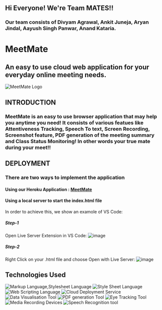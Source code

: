 ## Hi Everyone! We're Team MATES!!
### Our team consists of Divyam Agrawal, Ankit Juneja, Aryan Jindal, Aayush Singh Panwar, Anand Kataria.

# MeetMate

## An easy to use cloud web application for your everyday online meeting needs.
![MeetMate Logo](https://user-images.githubusercontent.com/83166347/143893948-9ba5eecd-904c-44b1-9777-442319b33970.jpeg)
 

## INTRODUCTION
### MeetMate is an easy to use browser application that may help you anytime you need! It consists of various featues like Attentiveness Tracking, Speech To text, Screen Recording, Screenshot feature, PDF generation of the meeting summary and Class Status Monitoring! In other words your true mate during your meet!!

## DEPLOYMENT
### There are two ways to implement the application

#### Using our Heroku Application : [MeetMate](https://meetmate-v1.herokuapp.com/)
#### Using a local server to start the index.html file 

In order to achieve this, we show an examole of VS Code:

##### Step-1
Open Live Server Extension in VS Code: ![image](https://user-images.githubusercontent.com/83166347/143993763-8bf702b7-ff40-4d3f-9a6c-ed327d8aa0cd.png)
##### Step-2
Right Click on your .html file and choose Open with Live Server: ![image](https://user-images.githubusercontent.com/83166347/143993919-edfc027d-8e86-40f3-af49-168308457356.png)


## Technologies Used

![Markup Language,Stylesheet Language](https://img.shields.io/badge/Markup%20Language-HTML-blue)
![Style Sheet Language](https://img.shields.io/badge/Style%20Sheet%20Language-CSS-red)
![Web Scripting Language](https://img.shields.io/badge/Web%20Scripting%20Language-JavaScript-yellow)
![Cloud Deployment Service](https://img.shields.io/badge/Cloud%20Deployment%20Tool-Heroku-blueviolet)
![Data Visualisation Tool](https://img.shields.io/badge/Data%20Visualisation%20Tool-Plotly.js-informational)
![PDF generation Tool](https://img.shields.io/badge/PDF%20Generation%20Tool-html2pdf.js-green)
![Eye Tracking Tool](https://img.shields.io/badge/Attentiveness%20module-Webgazer%2Cjs-blue)
![Media Recording Devices](https://img.shields.io/badge/Media%20recording%20Tool-mediaDevices-yellowgreen)
![Speech Recognition tool](https://img.shields.io/badge/Speech%20Recognition%20Tool-webkitSpeechRecognition-critical)






